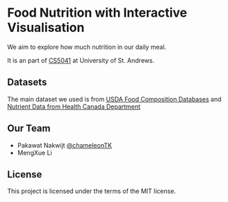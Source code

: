 # Food Nutrition with Interactive Visualisation 
We aim to explore how much nutrition in our daily meal.

It is an part of [CS5041](https://info.cs.st-andrews.ac.uk/student-handbook/modules/CS5044.html) at University of St. Andrews.

## Datasets

The main dataset we used is from [USDA Food Composition Databases](https://ndb.nal.usda.gov/ndb/) and [Nutrient Data from Health Canada Department](https://www.canada.ca/en/health-canada/services/food-nutrition/healthy-eating/nutrient-data/canadian-nutrient-file-2015-download-files.html)

## Our Team
* Pakawat Nakwijt [@chameleonTK](https://github.com/chameleonTK)
* MengXue Li


## License
This project is licensed under the terms of the MIT license.
